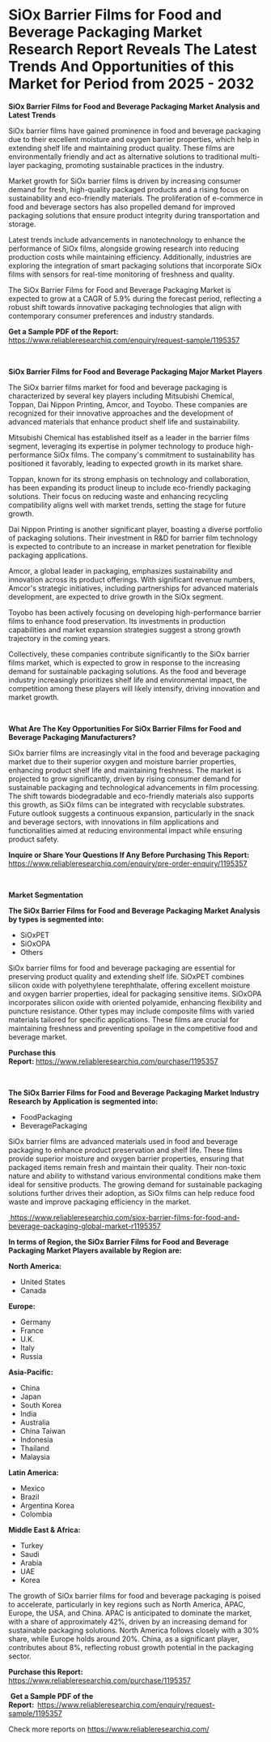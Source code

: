 <p><h1>SiOx Barrier Films for Food and Beverage Packaging Market Research Report Reveals The Latest Trends And Opportunities of this Market for Period from 2025 - 2032</h1></p><p><strong>SiOx Barrier Films for Food and Beverage Packaging Market Analysis and Latest Trends</strong></p>
<p><p>SiOx barrier films have gained prominence in food and beverage packaging due to their excellent moisture and oxygen barrier properties, which help in extending shelf life and maintaining product quality. These films are environmentally friendly and act as alternative solutions to traditional multi-layer packaging, promoting sustainable practices in the industry.</p><p>Market growth for SiOx barrier films is driven by increasing consumer demand for fresh, high-quality packaged products and a rising focus on sustainability and eco-friendly materials. The proliferation of e-commerce in food and beverage sectors has also propelled demand for improved packaging solutions that ensure product integrity during transportation and storage.</p><p>Latest trends include advancements in nanotechnology to enhance the performance of SiOx films, alongside growing research into reducing production costs while maintaining efficiency. Additionally, industries are exploring the integration of smart packaging solutions that incorporate SiOx films with sensors for real-time monitoring of freshness and quality.</p><p>The SiOx Barrier Films for Food and Beverage Packaging Market is expected to grow at a CAGR of 5.9% during the forecast period, reflecting a robust shift towards innovative packaging technologies that align with contemporary consumer preferences and industry standards.</p></p>
<p><strong>Get a Sample PDF of the Report:&nbsp;</strong> <a href="https://www.reliableresearchiq.com/enquiry/request-sample/1195357?utm_campaign=2293&utm_medium=2&utm_source=Github&utm_content=ia&utm_term=22032025&utm_id=siox-barrier-films-for-food-and-beverage-packaging">https://www.reliableresearchiq.com/enquiry/request-sample/1195357</a></p>
<p>&nbsp;</p>
<p><strong>SiOx Barrier Films for Food and Beverage Packaging Major Market Players</strong></p>
<p><p>The SiOx barrier films market for food and beverage packaging is characterized by several key players including Mitsubishi Chemical, Toppan, Dai Nippon Printing, Amcor, and Toyobo. These companies are recognized for their innovative approaches and the development of advanced materials that enhance product shelf life and sustainability. </p><p>Mitsubishi Chemical has established itself as a leader in the barrier films segment, leveraging its expertise in polymer technology to produce high-performance SiOx films. The company's commitment to sustainability has positioned it favorably, leading to expected growth in its market share.</p><p>Toppan, known for its strong emphasis on technology and collaboration, has been expanding its product lineup to include eco-friendly packaging solutions. Their focus on reducing waste and enhancing recycling compatibility aligns well with market trends, setting the stage for future growth.</p><p>Dai Nippon Printing is another significant player, boasting a diverse portfolio of packaging solutions. Their investment in R&D for barrier film technology is expected to contribute to an increase in market penetration for flexible packaging applications.</p><p>Amcor, a global leader in packaging, emphasizes sustainability and innovation across its product offerings. With significant revenue numbers, Amcor's strategic initiatives, including partnerships for advanced materials development, are expected to drive growth in the SiOx segment.</p><p>Toyobo has been actively focusing on developing high-performance barrier films to enhance food preservation. Its investments in production capabilities and market expansion strategies suggest a strong growth trajectory in the coming years.</p><p>Collectively, these companies contribute significantly to the SiOx barrier films market, which is expected to grow in response to the increasing demand for sustainable packaging solutions. As the food and beverage industry increasingly prioritizes shelf life and environmental impact, the competition among these players will likely intensify, driving innovation and market growth.</p></p>
<p>&nbsp;</p>
<p><strong>What Are The Key Opportunities For SiOx Barrier Films for Food and Beverage Packaging Manufacturers?</strong></p>
<p><p>SiOx barrier films are increasingly vital in the food and beverage packaging market due to their superior oxygen and moisture barrier properties, enhancing product shelf life and maintaining freshness. The market is projected to grow significantly, driven by rising consumer demand for sustainable packaging and technological advancements in film processing. The shift towards biodegradable and eco-friendly materials also supports this growth, as SiOx films can be integrated with recyclable substrates. Future outlook suggests a continuous expansion, particularly in the snack and beverage sectors, with innovations in film applications and functionalities aimed at reducing environmental impact while ensuring product safety.</p></p>
<p><strong>Inquire or Share Your Questions If Any Before Purchasing This Report:</strong> <a href="https://www.reliableresearchiq.com/enquiry/pre-order-enquiry/1195357?utm_campaign=2293&utm_medium=2&utm_source=Github&utm_content=ia&utm_term=22032025&utm_id=siox-barrier-films-for-food-and-beverage-packaging">https://www.reliableresearchiq.com/enquiry/pre-order-enquiry/1195357</a></p>
<p>&nbsp;</p>
<p><strong>Market Segmentation</strong></p>
<p><strong>The SiOx Barrier Films for Food and Beverage Packaging Market Analysis by types is segmented into:</strong></p>
<p><ul><li>SiOxPET</li><li>SiOxOPA</li><li>Others</li></ul></p>
<p><p>SiOx barrier films for food and beverage packaging are essential for preserving product quality and extending shelf life. SiOxPET combines silicon oxide with polyethylene terephthalate, offering excellent moisture and oxygen barrier properties, ideal for packaging sensitive items. SiOxOPA incorporates silicon oxide with oriented polyamide, enhancing flexibility and puncture resistance. Other types may include composite films with varied materials tailored for specific applications. These films are crucial for maintaining freshness and preventing spoilage in the competitive food and beverage market.</p></p>
<p><strong>Purchase this Report:&nbsp;</strong><a href="https://www.reliableresearchiq.com/purchase/1195357?utm_campaign=2293&utm_medium=2&utm_source=Github&utm_content=ia&utm_term=22032025&utm_id=siox-barrier-films-for-food-and-beverage-packaging">https://www.reliableresearchiq.com/purchase/1195357</a></p>
<p>&nbsp;</p>
<p><strong>The SiOx Barrier Films for Food and Beverage Packaging Market Industry Research by Application is segmented into:</strong></p>
<p><ul><li>FoodPackaging</li><li>BeveragePackaging</li></ul></p>
<p><p>SiOx barrier films are advanced materials used in food and beverage packaging to enhance product preservation and shelf life. These films provide superior moisture and oxygen barrier properties, ensuring that packaged items remain fresh and maintain their quality. Their non-toxic nature and ability to withstand various environmental conditions make them ideal for sensitive products. The growing demand for sustainable packaging solutions further drives their adoption, as SiOx films can help reduce food waste and improve packaging efficiency in the market.</p></p>
<p><a href="https://www.reliableresearchiq.com/siox-barrier-films-for-food-and-beverage-packaging-global-market-r1195357?utm_campaign=2293&utm_medium=2&utm_source=Github&utm_content=ia&utm_term=22032025&utm_id=siox-barrier-films-for-food-and-beverage-packaging">&nbsp;https://www.reliableresearchiq.com/siox-barrier-films-for-food-and-beverage-packaging-global-market-r1195357</a></p>
<p><strong>In terms of Region, the SiOx Barrier Films for Food and Beverage Packaging Market Players available by Region are:</strong></p>
<p>
    <p> <strong> North America: </strong>
        <ul>
            <li>United States</li>
            <li>Canada</li>
        </ul>
        </p> 
    <p> <strong> Europe: </strong>
        <ul>
            <li>Germany</li>
            <li>France</li>
            <li>U.K.</li>
            <li>Italy</li>
            <li>Russia</li>
        </ul>
        </p> 
    <p> <strong> Asia-Pacific: </strong>
        <ul>
            <li>China</li>
            <li>Japan</li>
            <li>South Korea</li>
            <li>India</li>
            <li>Australia</li>
            <li>China Taiwan</li>
            <li>Indonesia</li>
            <li>Thailand</li>
            <li>Malaysia</li>
        </ul>
        </p> 
    <p> <strong> Latin America: </strong>
        <ul>
            <li>Mexico</li>
            <li>Brazil</li>
            <li>Argentina Korea</li>
            <li>Colombia</li>
        </ul>
        </p> 
    <p> <strong> Middle East & Africa: </strong>
        <ul>
            <li>Turkey</li>
            <li>Saudi</li>
            <li>Arabia</li>
            <li>UAE</li>
            <li>Korea</li>
        </ul>
    </p>
    </p>
<p><p>The growth of SiOx barrier films for food and beverage packaging is poised to accelerate, particularly in key regions such as North America, APAC, Europe, the USA, and China. APAC is anticipated to dominate the market, with a share of approximately 42%, driven by an increasing demand for sustainable packaging solutions. North America follows closely with a 30% share, while Europe holds around 20%. China, as a significant player, contributes about 8%, reflecting robust growth potential in the packaging sector.</p></p>
<p><strong>Purchase this Report: </strong><a href="https://www.reliableresearchiq.com/purchase/1195357?utm_campaign=2293&utm_medium=2&utm_source=Github&utm_content=ia&utm_term=22032025&utm_id=siox-barrier-films-for-food-and-beverage-packaging">https://www.reliableresearchiq.com/purchase/1195357</a></p>
<p>&nbsp;<strong>Get a Sample PDF of the Report:&nbsp;&nbsp;</strong><a href="https://www.reliableresearchiq.com/enquiry/request-sample/1195357?utm_campaign=2293&utm_medium=2&utm_source=Github&utm_content=ia&utm_term=22032025&utm_id=siox-barrier-films-for-food-and-beverage-packaging">https://www.reliableresearchiq.com/enquiry/request-sample/1195357</a></p>
<p><strong></strong></p>
<p>Check more reports on <a href="https://www.reliableresearchiq.com/?utm_campaign=2293&utm_medium=2&utm_source=Github&utm_content=ia&utm_term=22032025&utm_id=siox-barrier-films-for-food-and-beverage-packaging">https://www.reliableresearchiq.com/</a></p>